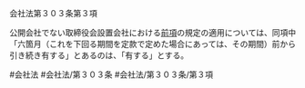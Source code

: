 会社法第３０３条第３項

公開会社でない取締役会設置会社における[前項](会社法＿＿＿＿第３０３条第２項)の規定の適用については、同項中「六箇月（これを下回る期間を定款で定めた場合にあっては、その期間）前から引き続き有する」とあるのは、「有する」とする。

#会社法
#会社法/第３０３条
#会社法/第３０３条/第３項
